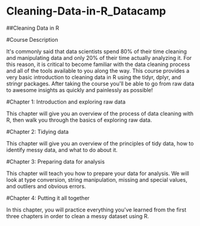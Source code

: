 # Cleaning-Data-in-R_Datacamp

##Cleaning Data in R

#Course Description

It's commonly said that data scientists spend 80% of their time cleaning and manipulating data and only 20% of their time actually analyzing it. For this reason, it is critical to become familiar with the data cleaning process and all of the tools available to you along the way. This course provides a very basic introduction to cleaning data in R using the tidyr, dplyr, and stringr packages. After taking the course you'll be able to go from raw data to awesome insights as quickly and painlessly as possible!

#Chapter 1: Introduction and exploring raw data

This chapter will give you an overview of the process of data cleaning with R, then walk you through the basics of exploring raw data.

#Chapter 2: Tidying data

This chapter will give you an overview of the principles of tidy data, how to identify messy data, and what to do about it.


#Chapter 3: Preparing data for analysis

This chapter will teach you how to prepare your data for analysis. We will look at type conversion, string manipulation, missing and special values, and outliers and obvious errors.

#Chapter 4: Putting it all together

In this chapter, you will practice everything you've learned from the first three chapters in order to clean a messy dataset using R.
